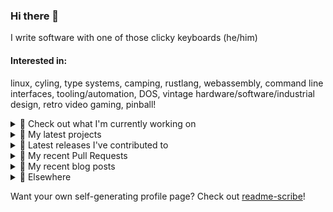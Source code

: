 ### Hi there 👋

I write software with one of those clicky keyboards (he/him)

#### Interested in:
linux, cyling, type systems, camping, rustlang, webassembly, command line interfaces, tooling/automation, DOS, vintage hardware/software/industrial design, retro video gaming, pinball!

<details><summary>👀 Check out what I'm currently working on</summary><br />

- [rickycodes/www](https://github.com/rickycodes/www) - my website built using Rust (stdweb) → .wasm (also: dat://ricky.codes) (2 days ago)
- [MetaMask/metamask-extension](https://github.com/MetaMask/metamask-extension) - :globe_with_meridians: :electric_plug: The MetaMask browser extension enables browsing Ethereum blockchain enabled websites (1 week ago)
- [MetaMask/metamask-mobile](https://github.com/MetaMask/metamask-mobile) - Mobile web browser providing access to websites that use the Ethereum blockchain (1 week ago)
- [MetaMask/controllers](https://github.com/MetaMask/controllers) - Collection of platform-agnostic modules for creating secure data models for cryptocurrency wallets (2 weeks ago)
- [rickycodes/card](https://github.com/rickycodes/card) - npx business card built with rust targeting wasm (1 month ago)
</details>

<details><summary>🌱 My latest projects</summary><br />

- [rickycodes/kitties](https://github.com/rickycodes/kitties) - micro site to browse CryptoKitties
- [rickycodes/pve-no-subscription](https://github.com/rickycodes/pve-no-subscription) - Proxmox VE No-Subscription Removal
- [rickycodes/ftse-rs](https://github.com/rickycodes/ftse-rs) - scrape and filter hl.co.uk market summaries
- [rickycodes/card](https://github.com/rickycodes/card) - npx business card built with rust targeting wasm
- [rickycodes/dat-proxy-browser](https://github.com/rickycodes/dat-proxy-browser) - Rough sketch of a decentralised (supporting DAT) mobile web browser built with react-native
</details>

<details><summary>🔭 Latest releases I've contributed to</summary><br />

- [MetaMask/metamask-extension](https://github.com/MetaMask/metamask-extension) ([v10.14.0](https://github.com/MetaMask/metamask-extension/releases/tag/v10.14.0), 1 day ago) - :globe_with_meridians: :electric_plug: The MetaMask browser extension enables browsing Ethereum blockchain enabled websites
- [MetaMask/metamask-mobile](https://github.com/MetaMask/metamask-mobile) ([v5.0.1](https://github.com/MetaMask/metamask-mobile/releases/tag/v5.0.1), 6 days ago) - Mobile web browser providing access to websites that use the Ethereum blockchain
- [MetaMask/controllers](https://github.com/MetaMask/controllers) ([v28.0.0](https://github.com/MetaMask/controllers/releases/tag/v28.0.0), 2 weeks ago) - Collection of platform-agnostic modules for creating secure data models for cryptocurrency wallets
- [rickycodes/card](https://github.com/rickycodes/card) ([v1.5.8](https://github.com/rickycodes/card/releases/tag/v1.5.8), 1 month ago) - npx business card built with rust targeting wasm
- [MetaMask/action-npm-publish](https://github.com/MetaMask/action-npm-publish) ([v1.0.0](https://github.com/MetaMask/action-npm-publish/releases/tag/v1.0.0), 1 month ago) - GitHub Action to publish to NPM
</details>

<details><summary>🔨 My recent Pull Requests</summary><br />

- [Adjust language mapping](https://github.com/MetaMask/metamask-mobile/pull/4157) on [MetaMask/metamask-mobile](https://github.com/MetaMask/metamask-mobile) (3 days ago)
- [Feature/remove bitmask](https://github.com/MetaMask/metamask-extension/pull/14489) on [MetaMask/metamask-extension](https://github.com/MetaMask/metamask-extension) (1 week ago)
- [Feature/update create release pr](https://github.com/MetaMask/metamask-mobile/pull/4136) on [MetaMask/metamask-mobile](https://github.com/MetaMask/metamask-mobile) (1 week ago)
- [Feature/remove bitmask](https://github.com/MetaMask/metamask-mobile/pull/4134) on [MetaMask/metamask-mobile](https://github.com/MetaMask/metamask-mobile) (1 week ago)
- [bump crowdin/github-action](https://github.com/MetaMask/metamask-extension/pull/14475) on [MetaMask/metamask-extension](https://github.com/MetaMask/metamask-extension) (1 week ago)
</details>

<details><summary>📜 My recent blog posts</summary><br />

- [Publishing my Website to the peer-to-peer Web](//ricky.codes/blog/posts/publishing-to-the-peer-to-peer-web/) (3 years ago)
</details>

<details><summary>🔗 Elsewhere</summary><br />

- Web: https://ricky.codes
- Twitter: https://twitter.com/rickycodes
- Blog: https://ricky.codes/blog
</details>

Want your own self-generating profile page? Check out [readme-scribe](https://github.com/muesli/readme-scribe)!

